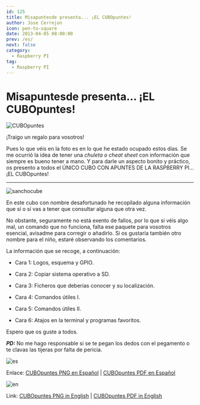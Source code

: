 ```yaml
---
id: 125
title: Misapuntesde presenta... ¡EL CUBOpuntes!
author: Jose Cerrejon
icon: pen-to-square
date: 2013-04-05 08:00:00
prev: /es/
next: false
category:
  - Raspberry PI
tag:
  - Raspberry PI
---
```


# Misapuntesde presenta... ¡EL CUBOpuntes!

![CUBOpuntes](/images/cubopuntes.jpg)

¡Traigo un regalo para vosotros!

Pues lo que véis en la foto es en lo que he estado ocupado estos días. Se me ocurrió la idea de tener una *chuleta o cheat sheet* con información que siempre es bueno tener a mano. Y para darle un aspecto bonito y práctico, os presento a todos el ÚNICO CUBO CON APUNTES DE LA RASPBERRY PI... ¡EL CUBOpuntes!

- - -

![sanchocube](/images/SanchosNOTESbox.jpg)

En este cubo con nombre desafortunado he recopilado alguna información que sí o sí vas a tener que consultar alguna que otra vez.

No obstante, seguramente no está exento de fallos, por lo que si véis algo mal, un comando que no funciona, falta ese paquete para vosotros esencial, avisadme para corregir o añadirlo. Si os gustaría también otro nombre para el niño, estaré observando los comentarios.

La información que se recoge, a continuación:

* Cara 1: Logos, esquema y GPIO.

* Cara 2: Copiar sistema operativo a SD.

* Cara 3: Ficheros que deberías conocer y su localización.

* Cara 4: Comandos útiles I.

* Cara 5: Comandos útiles II.

* Cara 6: Atajos en la terminal y programas favoritos.

Espero que os guste a todos.

***PD:*** No me hago responsable si se te pegan los dedos con el pegamento o te clavas las tijeras por falta de pericia.

![es](/css/images/es.png)

Enlace: [CUBOpuntes PNG en Español](/res/CUBOpuntes.png) | [CUBOpuntes PDF en Español](/res/CUBOpuntes.pdf)

![en](/css/images/us.png)

Link: [CUBOpuntes PNG in English](/res/NOTESbox.png) | [CUBOpuntes PDF in English](/res/NOTESbox.pdf)
